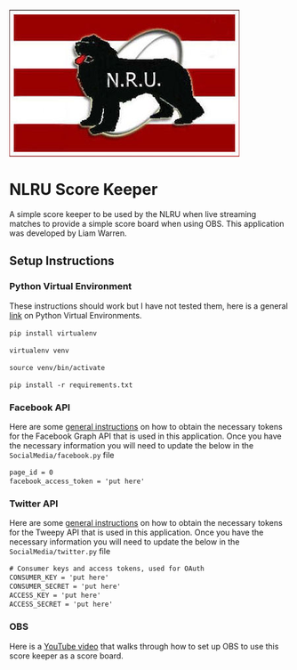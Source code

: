 ![Logo](nlru.png)
# NLRU Score Keeper
A simple score keeper to be used by the NLRU when live streaming matches to provide a simple score board when using OBS. This application was developed by Liam Warren.

## Setup Instructions
### Python Virtual Environment
These instructions should work but I have not tested them, here is a general [link](https://docs.python.org/3/library/venv.html) on Python Virtual Environments.

`pip install virtualenv`

`virtualenv venv`

`source venv/bin/activate`

`pip install -r requirements.txt`

### Facebook API
Here are some [general instructions](https://developers.facebook.com/docs/facebook-login/guides/access-tokens/) on how to obtain the necessary tokens for the Facebook Graph API that is used in this application. Once you have the necessary information you will need to update the below in the `SocialMedia/facebook.py` file 
```        
page_id = 0
facebook_access_token = 'put here'
```

### Twitter API
Here are some [general instructions](https://docs.tweepy.org/en/stable/authentication.html#:~:text=You%20can%20generate%20an%20access,Callback%20%2F%20Redirect%20URI%20%2F%20URL./) on how to obtain the necessary tokens for the Tweepy API that is used in this application. Once you have the necessary information you will need to update the below in the `SocialMedia/twitter.py` file

```        
# Consumer keys and access tokens, used for OAuth
CONSUMER_KEY = 'put here'
CONSUMER_SECRET = 'put here'
ACCESS_KEY = 'put here'
ACCESS_SECRET = 'put here'
```
### OBS
Here is a [YouTube video](https://www.youtube.com/watch?v=j5NRUIYM8gw&ab_channel=Howit%27sDONE%21%21) that walks through how to set up OBS to use this score keeper as a score board.
